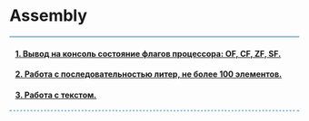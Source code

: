 <h1> Assembly</h1>
<div style="width:500px;
border-top:3px solid #9EC1D4;
border-bottom: dotted 3px #9EC1D4;
padding-left:10px">
<h4><a href="https://github.com/dashukvita/ASM/tree/master/task1">1. Вывод на консоль состояние флагов процессора: OF, CF, ZF, SF.</a></h4>
<h4><a href="https://github.com/dashukvita/ASM/tree/master/task2">2. Работа с последовательностью литер, не более 100 элементов.</a></h4>
<h4><a href="https://github.com/dashukvita/ASM/tree/master/task3">3. Работа с текстом.</a></h4>
